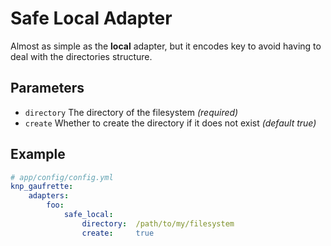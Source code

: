 # Safe Local Adapter

Almost as simple as the **local** adapter, but it encodes key to avoid having to deal with the directories structure.

## Parameters

 * `directory` The directory of the filesystem *(required)*
 * `create` Whether to create the directory if it does not exist *(default true)*

## Example

``` yaml
# app/config/config.yml
knp_gaufrette:
    adapters:
        foo:
            safe_local:
                directory:  /path/to/my/filesystem
                create:     true
```

